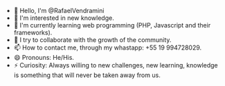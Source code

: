 * 👋 Hello, I'm @RafaelVendramini
* 👀 I'm interested in new knowledge.
* 🌱 I'm currently learning web programming (PHP, Javascript and their frameworks).
* 💞️ I try to collaborate with the growth of the community.
* 📫 How to contact me, through my whastapp: +55 19 994728029.
* 😄 Pronouns: He/His.
* ⚡ Curiosity: Always willing to new challenges, new learning, knowledge is something that will never be taken away from us.

<!---
RafaelVendramini/RafaelVendramini is a ✨ special ✨ repository because its `README.md` (this file) appears on your GitHub profile.
You can click the Preview link to take a look at your changes.
--->
